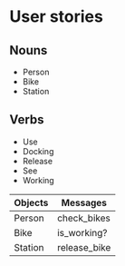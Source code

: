 # User stories 

## Nouns 
* Person
* Bike
* Station 

## Verbs 
* Use
* Docking
* Release 
* See
* Working 


| Objects       | Messages      |
| ------------- | ------------- |
| Person        | check_bikes   |
| Bike          | is_working?   |  
| Station       | release_bike  |
